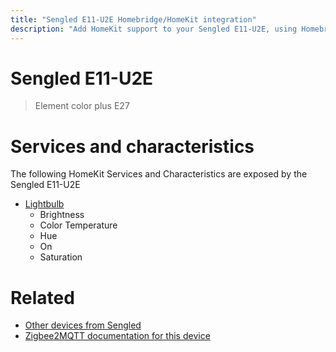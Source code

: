 ```yaml
---
title: "Sengled E11-U2E Homebridge/HomeKit integration"
description: "Add HomeKit support to your Sengled E11-U2E, using Homebridge, Zigbee2MQTT and homebridge-z2m."
---
```

<!---
This file has been GENERATED using src/docgen/docgen.ts
DO NOT EDIT THIS FILE MANUALLY!
-->
# Sengled E11-U2E
> Element color plus E27


# Services and characteristics
The following HomeKit Services and Characteristics are exposed by
the Sengled E11-U2E

* [Lightbulb](../../light.md)
  * Brightness
  * Color Temperature
  * Hue
  * On
  * Saturation


# Related
* [Other devices from Sengled](../index.md#sengled)
* [Zigbee2MQTT documentation for this device](https://www.zigbee2mqtt.io/devices/E11-U2E.html)